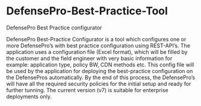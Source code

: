 # DefensePro-Best-Practice-Tool
DefensePro Best Practice configurator

DefensePro Best-Practice Configurator is a tool which configures one or more DefensePro’s with best practice configuration using REST-API’s.
The application uses a configuration file (Excel format), which will be filled by the customer and the field engineer with very basic information for example: application type, policy BW, CDN methods etc.
This config file will be used by the application for deploying the best-practice configuration on the DefensePros automatically.
By the end of this process, the DefensePro’s will have all the required security policies for the initial setup and ready for further tunning. 
The current version (v7) is suitable for enterprise deployments only.

